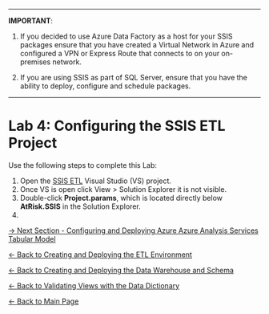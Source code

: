 ﻿**************************************************************************************************************************************************************************************** 
**IMPORTANT**:  

1. If you decided to use Azure Data Factory as a host for your SSIS packages ensure that you have created a Virtual Network in Azure and configured a VPN or Express Route that connects to on your on-premises network.

2. If you are using SSIS as part of SQL Server, ensure that you have the ability to deploy, configure and schedule packages.
**************************************************************************************************************************************************************************************** 


# Lab 4:  Configuring the SSIS ETL Project

Use the following steps to complete this Lab:
1.  Open the [SSIS ETL]() Visual Studio (VS) project.
2.  Once VS is open click View > Solution Explorer it is not visible.
3.  Double-click **Project.params**, which is located directly below **AtRisk.SSIS** in the Solution Explorer.
4.  


[-> Next Section - Configuring and Deploying Azure Azure Analysis Services Tabular Model](https://github.com/pleblanc72/Insights-in-a-Day/tree/master/5%20-%20Lab%205%20Configuring%20and%20Deploying%20Azure%20Analysis%20Services%20Tabular%20Model)

[<- Back to Creating and Deploying the ETL Environment](https://github.com/pleblanc72/Insights-in-a-Day/tree/master/3%20-%20Lab%203%20Creating%20and%20Deploying%20the%20ETL%20Environment)

[<- Back to Creating and Deploying the Data Warehouse and Schema](https://github.com/pleblanc72/Insights-in-a-Day/tree/master/2%20-%20Lab%202%20Creating%20and%20Deploying%20the%20Data%20Warehouse%20and%20Schema)

[<- Back to Validating Views with the Data Dictionary](https://github.com/pleblanc72/Insights-in-a-Day/tree/master/1%20-%20Lab%201%20Validating%20Data%20Dictionary)

[<- Back to Main Page](https://github.com/pleblanc72/Insights-in-a-Day)